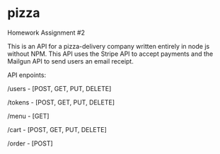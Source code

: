 # pizza
Homework Assignment #2

This is an API for a pizza-delivery company written entirely in node js without NPM. This API uses the Stripe API to accept payments and the Mailgun API to send users an email receipt.

API enpoints:

/users - [POST, GET, PUT, DELETE]

/tokens - [POST, GET, PUT, DELETE]

/menu - [GET]

/cart - [POST, GET, PUT, DELETE]

/order - [POST]
